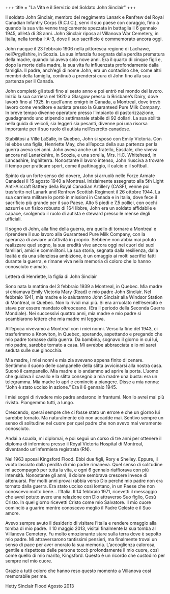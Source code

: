 +++
title = "La Vita e il Servizio del Soldato John Sinclair"
+++


Il soldato John Sinclair, membro del reggimento Lanark e Renfrew del Royal Canadian Infantry Corps (R.C.I.C.), servì il suo paese con coraggio, fino a quando la sua vita venne tragicamente spezzata in battaglia il 6 gennaio 1945, all’età di 38 anni. John Sinclair riposa al Villanova War Cemetery, in Italia, nella tomba I-A-3, dove il suo sacrificio è commemorato ancora oggi.

John nacque il 23 febbraio 1906 nella pittoresca regione di Lachawe, nell’Argyllshire, in Scozia. La sua infanzia fu segnata dalla perdita prematura della madre, quando lui aveva solo nove anni. Era il quarto di cinque figli e, dopo la morte della madre, la sua vita fu influenzata profondamente dalla famiglia. Il padre, anch’egli di nome John, era un contadino che, come altri membri della famiglia, continuò a prendersi cura di John fino alla sua partenza per il Canada.

John completò gli studi fino al sesto anno e poi entrò nel mondo del lavoro. Iniziò la sua carriera nel 1920 a Glasgow presso la Brisbane’s Dairy, dove lavorò fino al 1925. In quell’anno emigrò in Canada, a Montreal, dove trovò lavoro come venditore e autista presso la Guaranteed Pure Milk Company. In breve tempo divenne operatore presso l’impianto di pastorizzazione, guadagnando uno stipendio settimanale stabile di 92 dollari. La sua abilità nella guida di veicoli, sia leggeri sia pesanti, divenne poi una risorsa importante per il suo ruolo di autista nell’esercito canadese.

Stabilitosi a Ville LaSalle, in Quebec, John si sposò con Emily Victoria. Con lei ebbe una figlia, Henriette May, che all’epoca della sua partenza per la guerra aveva sei anni. John aveva anche un fratello, Easdale, che viveva ancora nel Lanarkshire, in Scozia, e una sorella, Mrs. H.C. Whitehead, in Lancashire, Inghilterra. Nonostante il lavoro intenso, John riusciva a trovare il tempo per praticare sport, come il pattinaggio, il calcio e il softball.

Spinto da un forte senso del dovere, John si arruolò nelle Forze Armate Canadesi il 15 agosto 1940 a Montreal. Inizialmente assegnato alla 5th Light Anti-Aircraft Battery della Royal Canadian Artillery (CASF), venne poi trasferito nel Lanark and Renfrew Scottish Regiment il 26 ottobre 1944. La sua carriera militare lo portò in missioni in Canada e in Italia, dove fece il sacrificio più grande per il suo Paese. Alto 5 piedi e 7,5 pollici, con occhi azzurri e un fisico robusto di 164 libbre, John era un soldato affidabile e capace, svolgendo il ruolo di autista e steward presso le mense degli ufficiali.

Il sogno di John, alla fine della guerra, era quello di tornare a Montreal e riprendere il suo lavoro alla Guaranteed Pure Milk Company, con la speranza di avviare un’attività in proprio. Sebbene non abbia mai potuto realizzare quel sogno, la sua eredità vive ancora oggi nei cuori dei suoi familiari, amici e commilitoni. La sua storia, segnata dalla resilienza, dalla lealtà e da una silenziosa ambizione, è un omaggio ai molti sacrifici fatti durante la guerra, e rimane viva nella memoria di coloro che lo hanno conosciuto e amato.

Lettera di Henriette, la figlia di John Sinclair

Sono nata la mattina del 3 febbraio 1939 a Montreal, in Quebec. Mia madre si chiamava Emily Victoria Mary (Read) e mio padre John Sinclair.
Nel febbraio 1941, mia madre e io salutammo John Sinclair alla Windsor Station di Montreal, in Quebec. Non lo rividi mai più. Si era arruolato nell’esercito e stava per essere mandato oltreoceano. (Era il periodo della Seconda Guerra Mondiale).
Nei successivi quattro anni, mia madre e mio padre si scambiarono lettere che mia madre mi leggeva.

All’epoca vivevamo a Montreal con i miei nonni. Verso la fine del 1943, ci trasferimmo a Knowlton, in Quebec, sperando, aspettando e pregando che mio padre tornasse dalla guerra.
Da bambina, sognavo il giorno in cui lui, mio padre, sarebbe tornato a casa. Mi avrebbe abbracciata e io mi sarei seduta sulle sue ginocchia.

Mia madre, i miei nonni e mia zia avevano appena finito di cenare. Sentimmo il suono delle campanelle della slitta avvicinarsi alla nostra casa. Suonò il campanello. Mia madre e io andammo ad aprire la porta. L’uomo che guidava il cavallo e la slitta consegnò a mia madre una busta: era un telegramma. Mia madre lo aprì e cominciò a piangere. Disse a mia nonna: “John è stato ucciso in azione.” Era il 6 gennaio 1945.

I miei sogni di rivedere mio padre andarono in frantumi. Non lo avrei mai più rivisto. Piangemmo tutti, a lungo.

Crescendo, sperai sempre che ci fosse stato un errore e che un giorno lui sarebbe tornato. Ma naturalmente ciò non accadde mai.
Sentivo sempre un senso di solitudine nel cuore per quel padre che non avevo mai veramente conosciuto.

Andai a scuola, mi diplomai, e poi seguii un corso di tre anni per ottenere il diploma di infermiera presso il Royal Victoria Hospital di Montreal, diventando un’infermiera registrata (RN).

Nel 1963 sposai Kingsford Flood. Ebbi due figli, Rory e Shelley. Eppure, il vuoto lasciato dalla perdita di mio padre rimaneva.
Quel senso di solitudine mi accompagnò per tutta la vita, e ogni 6 gennaio riaffiorava con più intensità. Nonostante gli anni, il dolore sembrava crescere invece di attenuarsi.
Per molti anni provai rabbia verso Dio perché mio padre non era tornato dalla guerra. Era stato ucciso così lontano, in un Paese che non conoscevo molto bene… l’Italia. Il 14 febbraio 1971, ricevetti il messaggio che avrei potuto avere una relazione con Dio attraverso Suo figlio, Gesù Cristo. In quel giorno ricevetti Cristo come mio Salvatore. Il mio cuore cominciò a guarire mentre conoscevo meglio il Padre Celeste e il Suo amore.

Avevo sempre avuto il desiderio di visitare l’Italia e rendere omaggio alla tomba di mio padre.
Il 10 maggio 2013, visitai finalmente la sua tomba al Villanova Cemetery. Fu molto emozionante stare sulla terra dove è sepolto mio padre. Mi attraversarono tantissimi pensieri, ma finalmente trovai un senso di pace per aver onorato la sua memoria. L’accoglienza calorosa, gentile e rispettosa delle persone toccò profondamente il mio cuore, così come quello di mio marito, Kingsford.
Questo è un ricordo che custodirò per sempre nel mio cuore.

Grazie a tutti coloro che hanno reso questo momento a Villanova così memorabile per me.

Hetty Sinclair Flood
Agosto 2013

